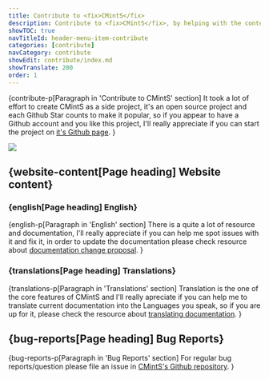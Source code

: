 ```yaml
---
title: Contribute to <fix>CMintS</fix>
description: Contribute to <fix>CMintS</fix>, by helping with the content maintainment, translations and etc.
showTOC: true
navTitleId: header-menu-item-contribute
categories: [contribute]
navCategory: contribute
showEdit: contribute/index.md
showTranslate: 200
order: 1
---
```


{contribute-p[Paragraph in 'Contribute to CMintS' section]
It took a lot of effort to create <fix>CMintS</fix> as a side project, it's an
open source project and each Github Star counts to make it popular, so if you
appear to have a Github account and you like this project, I'll really
appreciate if you can start the project on [it's Github
page](https://github.com/cmints/cmints).
}

![](/images/contribute/github-star.png)

## {website-content[Page heading] Website content}

### {english[Page heading] English}

{english-p[Paragraph in 'English' section]
There is a quite a lot of resource and documentation, I'll really appreciate if
you can help me spot issues with it and fix it, in order to update the
documentation please check resource about [documentation change
proposal](/contribute/documentation).
}

### {translations[Page heading] Translations}

{translations-p[Paragraph in 'Translations' section]
Translation is the one of the core features of <fix>CMintS</fix> and I'll really
apreciate if you can help me to translate current documentation into the
Languages you speak, so if you are up for it, please check the resource about
[translating documentation](/contribute/translation).
}

## {bug-reports[Page heading] Bug Reports}

{bug-reports-p[Paragraph in 'Bug Reports' section]
For regular bug reports/question please file an issue in [CMintS's Github
repository](https://github.com/cmints/cmints/issues).
}
